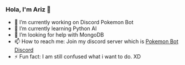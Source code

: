 ### Hola, I'm Ariz 👋

- 🔭 I’m currently working on Discord Pokemon Bot
- 🌱 I’m currently learning Python AI
- 🤔 I’m looking for help with MongoDB
- 📫 How to reach me: Join my discord server which is [Pokemon Bot Discord](https://discord.gg/pokemonbot)
- ⚡ Fun fact: I am still confused what i want to do. XD
